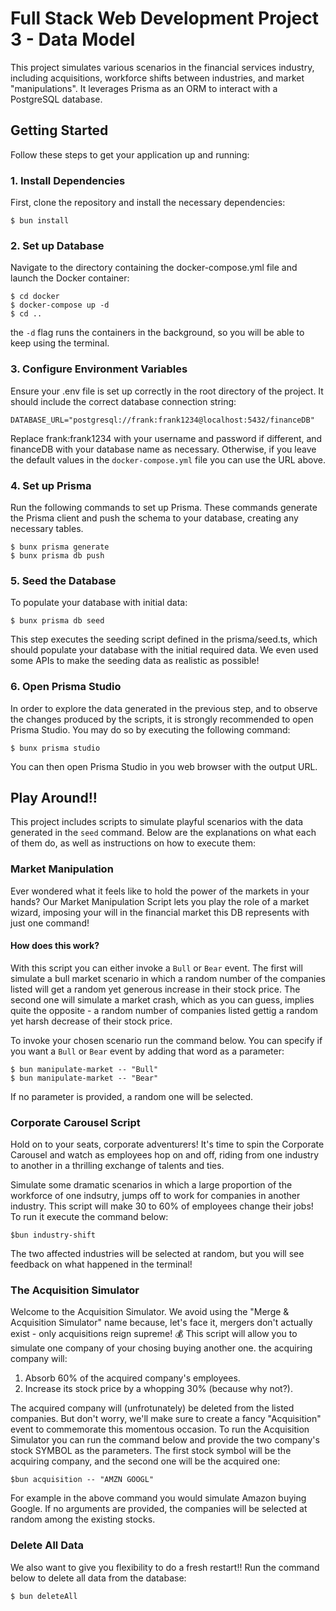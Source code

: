# Full Stack Web Development Project 3 - Data Model

This project simulates various scenarios in the financial services industry, including acquisitions, workforce shifts between industries, and market "manipulations". It leverages Prisma as an ORM to interact with a PostgreSQL database.

## Getting Started

Follow these steps to get your application up and running:

### 1. Install Dependencies

First, clone the repository and install the necessary dependencies:

```
$ bun install
```

### 2. Set up Database

Navigate to the directory containing the docker-compose.yml file and launch the Docker container:

```
$ cd docker
$ docker-compose up -d
$ cd ..
```

the `-d` flag runs the containers in the background, so you will be able to keep using the terminal.

### 3. Configure Environment Variables

Ensure your .env file is set up correctly in the root directory of the project. It should include the correct database connection string:

```
DATABASE_URL="postgresql://frank:frank1234@localhost:5432/financeDB"
```

Replace frank:frank1234 with your username and password if different, and financeDB with your database name as necessary. Otherwise, if you leave the default values in the `docker-compose.yml` file you can use the URL above.

### 4. Set up Prisma

Run the following commands to set up Prisma. These commands generate the Prisma client and push the schema to your database, creating any necessary tables.

```
$ bunx prisma generate
$ bunx prisma db push
```

### 5. Seed the Database

To populate your database with initial data:

```
$ bunx prisma db seed
```

This step executes the seeding script defined in the prisma/seed.ts, which should populate your database with the initial required data. We even used some APIs to make the seeding data as realistic as possible!

### 6. Open Prisma Studio

In order to explore the data generated in the previous step, and to observe the changes produced by the scripts, it is strongly recommended to open Prisma Studio. You may do so by executing the following command:

```
$ bunx prisma studio
```

You can then open Prisma Studio in you web browser with the output URL.

## Play Around!!

This project includes scripts to simulate playful scenarios with the data generated in the `seed` command. Below are the explanations on what each of them do, as well as instructions on how to execute them:

### Market Manipulation

Ever wondered what it feels like to hold the power of the markets in your hands? Our Market Manipulation Script lets you play the role of a market wizard, imposing your will in the financial market this DB represents with just one command!

#### How does this work?

With this script you can either invoke a `Bull` or `Bear` event. The first will simulate a bull market scenario in which a random number of the companies listed will get a random yet generous increase in their stock price. The second one will simulate a market crash, which as you can guess, implies quite the opposite - a random number of companies listed gettig a random yet harsh decrease of their stock price.

To invoke your chosen scenario run the command below. You can specify if you want a `Bull` or `Bear` event by adding that word as a parameter:

```
$ bun manipulate-market -- "Bull"
$ bun manipulate-market -- "Bear"
```

If no parameter is provided, a random one will be selected.

### Corporate Carousel Script

Hold on to your seats, corporate adventurers! It's time to spin the Corporate Carousel and watch as employees hop on and off, riding from one industry to another in a thrilling exchange of talents and ties.

Simulate some dramatic scenarios in which a large proportion of the workforce of one indsutry, jumps off to work for companies in another industry. This script will make 30 to 60% of employees change their jobs! To run it execute the command below:

```
$bun industry-shift
```

The two affected industries will be selected at random, but you will see feedback on what happened in the terminal!

### The Acquisition Simulator

Welcome to the Acquisition Simulator. We avoid using the "Merge & Acquisition Simulator" name because, let's face it, mergers don't actually exist - only acquisitions reign supreme! 💰 This script will allow you to simulate one company of your chosing buying another one. the acquiring company will:

1. Absorb 60% of the acquired company's employees.
2. Increase its stock price by a whopping 30% (because why not?).

The acquired company will (unfrotunately) be deleted from the listed companies. But don't worry, we'll make sure to create a fancy "Acquisition" event to commemorate this momentous occasion. To run the Acquisition Simulator you can run the command below and provide the two company's stock SYMBOL as the parameters. The first stock symbol will be the acquiring company, and the second one will be the acquired one:

```
$bun acquisition -- "AMZN GOOGL"
```

For example in the above command you would simulate Amazon buying Google. If no arguments are provided, the companies will be selected at random among the existing stocks.

### Delete All Data

We also want to give you flexibility to do a fresh restart!! Run the command below to delete all data from the database:

```
$ bun deleteAll
```
